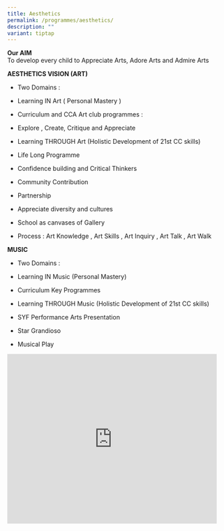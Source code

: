 ```yaml
---
title: Aesthetics
permalink: /programmes/aesthetics/
description: ""
variant: tiptap
---
```

**Our AIM**  
To develop every child to Appreciate Arts, Adore Arts and Admire Arts&nbsp;  
  
**AESTHETICS VISION (ART)**  

*   Two Domains :&nbsp;  
    

*   Learning IN Art ( Personal Mastery )

*   Curriculum and CCA Art club programmes :
*   Explore , Create, Critique and Appreciate

*   Learning THROUGH Art (Holistic Development of 21st CC skills)
*   Life Long Programme

*   Confidence building and Critical Thinkers
*   Community Contribution
*   Partnership
*   Appreciate diversity and cultures
*   School as canvases of Gallery

*   Process : Art Knowledge , Art Skills , Art Inquiry , Art Talk , Art Walk

  
**MUSIC**  

*   Two Domains :  
    

*   Learning IN Music (Personal Mastery)

*   Curriculum Key Programmes

*   Learning THROUGH Music (Holistic Development of 21st CC skills)

*   SYF Performance Arts Presentation
*   Star Grandioso
*   Musical Play


<iframe allowfullscreen="true" height="389" width="480" frameborder="0" src="https://docs.google.com/presentation/d/e/2PACX-1vQ4OuLsQ5VabqcEB_GHk_BgKLcnfKhir-mHH2hPDXeJjTuWgVP4ftIsp3nGiqyELafJMwrlKKoc9JRa/embed?start=false&amp;loop=false&amp;delayms=3000"></iframe>